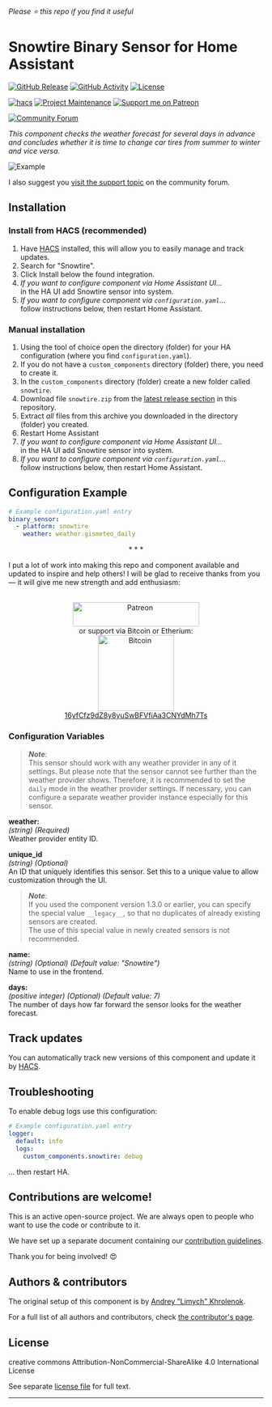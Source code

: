 *Please :star: this repo if you find it useful*

# Snowtire Binary Sensor for Home Assistant

[![GitHub Release][releases-shield]][releases]
[![GitHub Activity][commits-shield]][commits]
[![License][license-shield]][license]

[![hacs][hacs-shield]][hacs]
[![Project Maintenance][maintenance-shield]][user_profile]
[![Support me on Patreon][patreon-shield]][patreon]

[![Community Forum][forum-shield]][forum]

_This component checks the weather forecast for several days in advance and concludes whether it is time to change car tires from summer to winter and vice versa._

![Example][exampleimg]

I also suggest you [visit the support topic][forum] on the community forum.

## Installation

### Install from HACS (recommended)

1. Have [HACS][hacs] installed, this will allow you to easily manage and track updates.
1. Search for "Snowtire".
1. Click Install below the found integration.
1. _If you want to configure component via Home Assistant UI..._\
    in the HA UI add Snowtire sensor into system.
1. _If you want to configure component via `configuration.yaml`..._\
    follow instructions below, then restart Home Assistant.

### Manual installation

1. Using the tool of choice open the directory (folder) for your HA configuration (where you find `configuration.yaml`).
1. If you do not have a `custom_components` directory (folder) there, you need to create it.
1. In the `custom_components` directory (folder) create a new folder called `snowtire`.
1. Download file `snowtire.zip` from the [latest release section][releases-latest] in this repository.
1. Extract _all_ files from this archive you downloaded in the directory (folder) you created.
1. Restart Home Assistant
1. _If you want to configure component via Home Assistant UI..._\
    in the HA UI add Snowtire sensor into system.
1. _If you want to configure component via `configuration.yaml`..._\
    follow instructions below, then restart Home Assistant.

## Configuration Example

```yaml
# Example configuration.yaml entry
binary_sensor:
  - platform: snowtire
    weather: weather.gismeteo_daily
```

<p align="center">* * *</p>
I put a lot of work into making this repo and component available and updated to inspire and help others! I will be glad to receive thanks from you — it will give me new strength and add enthusiasm:
<p align="center"><br>
<a href="https://www.patreon.com/join/limych?" target="_blank"><img src="http://khrolenok.ru/support_patreon.png" alt="Patreon" width="250" height="48"></a>
<br>or&nbsp;support via Bitcoin or Etherium:<br>
<a href="https://sochain.com/a/mjz640g" target="_blank"><img src="http://khrolenok.ru/support_bitcoin.png" alt="Bitcoin" width="150"><br>
16yfCfz9dZ8y8yuSwBFVfiAa3CNYdMh7Ts</a>
</p>

### Configuration Variables

> **_Note_**:\
> This sensor should work with any weather provider in any of it settings. But please note that the sensor cannot see further than the weather provider shows. Therefore, it is recommended to set the `daily` mode in the weather provider settings. If necessary, you can configure a separate weather provider instance especially for this sensor.

**weather:**\
  _(string) (Required)_\
  Weather provider entity ID.

**unique_id**\
  _(string) (Optional)_\
  An ID that uniquely identifies this sensor. Set this to a unique value to allow customization through the UI.

> **_Note_**:\
> If you used the component version 1.3.0 or earlier, you can specify the special value `__legacy__`, so that no duplicates of already existing sensors are created.\
> The use of this special value in newly created sensors is not recommended.

**name:**\
  _(string) (Optional) (Default value: "Snowtire")_\
  Name to use in the frontend.

**days:**\
  _(positive integer) (Optional) (Default value: 7)_\
  The number of days how far forward the sensor looks for the weather forecast.

## Track updates

You can automatically track new versions of this component and update it by [HACS][hacs].

## Troubleshooting

To enable debug logs use this configuration:
```yaml
# Example configuration.yaml entry
logger:
  default: info
  logs:
    custom_components.snowtire: debug
```
... then restart HA.

## Contributions are welcome!

This is an active open-source project. We are always open to people who want to use the code or contribute to it.

We have set up a separate document containing our [contribution guidelines](CONTRIBUTING.md).

Thank you for being involved! :heart_eyes:

## Authors & contributors

The original setup of this component is by [Andrey "Limych" Khrolenok](https://github.com/Limych).

For a full list of all authors and contributors, check [the contributor's page][contributors].

## License

creative commons Attribution-NonCommercial-ShareAlike 4.0 International License

See separate [license file](LICENSE.md) for full text.

***

[component]: https://github.com/Limych/ha-snowtire
[commits-shield]: https://img.shields.io/github/commit-activity/y/Limych/ha-snowtire.svg?style=popout
[commits]: https://github.com/Limych/ha-snowtire/commits/dev
[hacs-shield]: https://img.shields.io/badge/HACS-Default-orange.svg?style=popout
[hacs]: https://hacs.xyz
[exampleimg]: https://github.com/Limych/ha-snowtire/raw/dev/example.jpg
[forum-shield]: https://img.shields.io/badge/community-forum-brightgreen.svg?style=popout
[forum]: https://community.home-assistant.io/t/snowtire-sensor/286111
[license]: https://github.com/Limych/ha-snowtire/blob/main/LICENSE.md
[license-shield]: https://img.shields.io/badge/license-Creative_Commons_BY--NC--SA_License-lightgray.svg?style=popout
[maintenance-shield]: https://img.shields.io/badge/maintainer-Andrey%20Khrolenok%20%40Limych-blue.svg?style=popout
[releases-shield]: https://img.shields.io/github/release/Limych/ha-snowtire.svg?style=popout
[releases]: https://github.com/Limych/ha-snowtire/releases
[releases-latest]: https://github.com/Limych/ha-snowtire/releases/latest
[user_profile]: https://github.com/Limych
[report_bug]: https://github.com/Limych/ha-snowtire/issues/new?template=bug_report.md
[suggest_idea]: https://github.com/Limych/ha-snowtire/issues/new?template=feature_request.md
[contributors]: https://github.com/Limych/ha-snowtire/graphs/contributors
[patreon-shield]: https://img.shields.io/endpoint.svg?url=https%3A%2F%2Fshieldsio-patreon.vercel.app%2Fapi%3Fusername%3DLimych%26type%3Dpatrons&style=popout
[patreon]: https://www.patreon.com/join/limych
